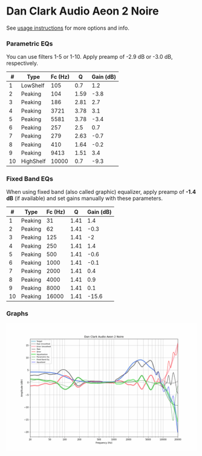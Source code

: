 # Dan Clark Audio Aeon 2 Noire
See [usage instructions](https://github.com/jaakkopasanen/AutoEq#usage) for more options and info.

### Parametric EQs
You can use filters 1-5 or 1-10. Apply preamp of -2.9 dB or -3.0 dB, respectively.

|   # | Type      |   Fc (Hz) |    Q |   Gain (dB) |
|-----|-----------|-----------|------|-------------|
|   1 | LowShelf  |       105 | 0.7  |         1.2 |
|   2 | Peaking   |       104 | 1.59 |        -3.8 |
|   3 | Peaking   |       186 | 2.81 |         2.7 |
|   4 | Peaking   |      3721 | 3.78 |         3.1 |
|   5 | Peaking   |      5581 | 3.78 |        -3.4 |
|   6 | Peaking   |       257 | 2.5  |         0.7 |
|   7 | Peaking   |       279 | 2.63 |        -0.7 |
|   8 | Peaking   |       410 | 1.64 |        -0.2 |
|   9 | Peaking   |      9413 | 1.51 |         3.4 |
|  10 | HighShelf |     10000 | 0.7  |        -9.3 |

### Fixed Band EQs
When using fixed band (also called graphic) equalizer, apply preamp of **-1.4 dB** (if available) and set gains manually with these parameters.

|   # | Type    |   Fc (Hz) |    Q |   Gain (dB) |
|-----|---------|-----------|------|-------------|
|   1 | Peaking |        31 | 1.41 |         1.4 |
|   2 | Peaking |        62 | 1.41 |        -0.3 |
|   3 | Peaking |       125 | 1.41 |        -2   |
|   4 | Peaking |       250 | 1.41 |         1.4 |
|   5 | Peaking |       500 | 1.41 |        -0.6 |
|   6 | Peaking |      1000 | 1.41 |        -0.1 |
|   7 | Peaking |      2000 | 1.41 |         0.4 |
|   8 | Peaking |      4000 | 1.41 |         0.9 |
|   9 | Peaking |      8000 | 1.41 |         0.1 |
|  10 | Peaking |     16000 | 1.41 |       -15.6 |

### Graphs
![](./Dan%20Clark%20Audio%20Aeon%202%20Noire.png)
